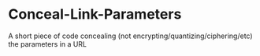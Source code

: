 # Conceal-Link-Parameters
A short piece of code concealing (not encrypting/quantizing/ciphering/etc) the parameters in a URL
